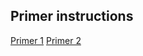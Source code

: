 
## Primer instructions

[Primer 1](Monday/primer1/primer1.md)
[Primer 2](Monday/primer2/primer2.md)